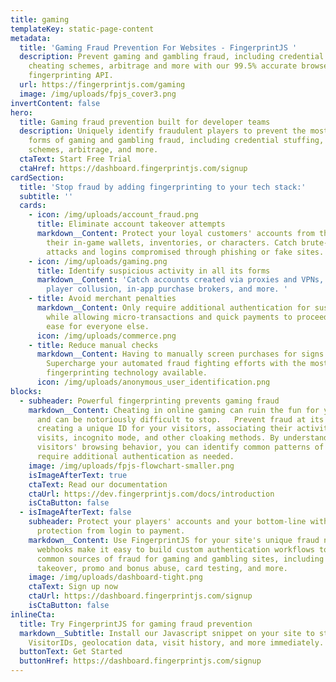 ```yaml
---
title: gaming
templateKey: static-page-content
metadata:
  title: 'Gaming Fraud Prevention For Websites - FingerprintJS '
  description: Prevent gaming and gambling fraud, including credential stuffing,
    cheating schemes, arbitrage and more with our 99.5% accurate browser
    fingerprinting API.
  url: https://fingerprintjs.com/gaming
  image: /img/uploads/fpjs_cover3.png
invertContent: false
hero:
  title: Gaming fraud prevention built for developer teams
  description: Uniquely identify fraudulent players to prevent the most common
    forms of gaming and gambling fraud, including credential stuffing, cheating
    schemes, arbitrage, and more.
  ctaText: Start Free Trial
  ctaHref: https://dashboard.fingerprintjs.com/signup
cardSection:
  title: 'Stop fraud by adding fingerprinting to your tech stack:'
  subtitle: ''
  cards:
    - icon: /img/uploads/account_fraud.png
      title: Eliminate account takeover attempts
      markdown__Content: Protect your loyal customers' accounts from thieves looking to sell
        their in-game wallets, inventories, or characters. Catch brute-force bot
        attacks and logins compromised through phishing or fake sites.
    - icon: /img/uploads/gaming.png
      title: Identify suspicious activity in all its forms
      markdown__Content: 'Catch accounts created via proxies and VPNs, arbitrage attempts,
        player collusion, in-app purchase brokers, and more. '
    - title: Avoid merchant penalties
      markdown__Content: Only require additional authentication for suspicious or new players
        while allowing micro-transactions and quick payments to proceed with
        ease for everyone else.
      icon: /img/uploads/commerce.png
    - title: Reduce manual checks
      markdown__Content: Having to manually screen purchases for signs of fraud isn't scalable.
        Supercharge your automated fraud fighting efforts with the most accurate
        fingerprinting technology available.
      icon: /img/uploads/anonymous_user_identification.png
blocks:
  - subheader: Powerful fingerprinting prevents gaming fraud
    markdown__Content: Cheating in online gaming can ruin the fun for your ethical players,
      and can be notoriously difficult to stop.   Prevent fraud at its source by
      creating a unique ID for your visitors, associating their activity across
      visits, incognito mode, and other cloaking methods. By understanding your
      visitors' browsing behavior, you can identify common patterns of fraud and
      require additional authentication as needed.
    image: /img/uploads/fpjs-flowchart-smaller.png
    isImageAfterText: true
    ctaText: Read our documentation
    ctaUrl: https://dev.fingerprintjs.com/docs/introduction
    isCtaButton: false
  - isImageAfterText: false
    subheader: Protect your players' accounts and your bottom-line with anti-fraud
      protection from login to payment.
    markdown__Content: Use FingerprintJS for your site's unique fraud needs. Our API and
      webhooks make it easy to build custom authentication workflows to stop
      common sources of fraud for gaming and gambling sites, including account
      takeover, promo and bonus abuse, card testing, and more.
    image: /img/uploads/dashboard-tight.png
    ctaText: Sign up now
    ctaUrl: https://dashboard.fingerprintjs.com/signup
    isCtaButton: false
inlineCta:
  title: Try FingerprintJS for gaming fraud prevention
  markdown__Subtitle: Install our Javascript snippet on your site to start collecting unique
    VisitorIDs, geolocation data, visit history, and more immediately.
  buttonText: Get Started
  buttonHref: https://dashboard.fingerprintjs.com/signup
---
```

